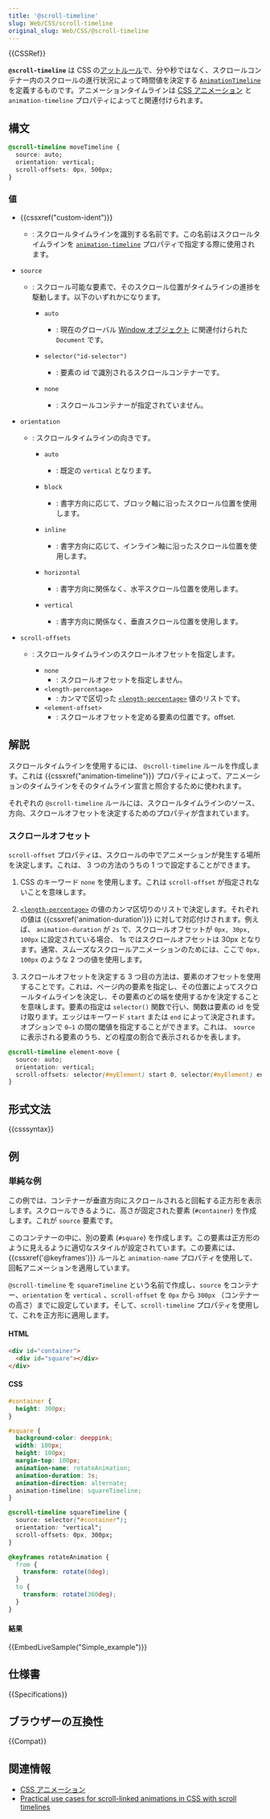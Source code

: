 ```yaml
---
title: '@scroll-timeline'
slug: Web/CSS/scroll-timeline
original_slug: Web/CSS/@scroll-timeline
---
```

{{CSSRef}}

**`@scroll-timeline`** は CSS の[アットルール](/ja/docs/Web/CSS/At-rule)で、分や秒ではなく、スクロールコンテナー内のスクロールの進行状況によって時間値を決定する [`AnimationTimeline`](/ja/docs/Web/API/AnimationTimeline) を定義するものです。アニメーションタイムラインは [CSS アニメーション](/ja/docs/Web/CSS/CSS_Animations) と `animation-timeline` プロパティによってと関連付けられます。

## 構文

```css
@scroll-timeline moveTimeline {
  source: auto;
  orientation: vertical;
  scroll-offsets: 0px, 500px;
}
```

### 値

- {{cssxref("custom-ident")}}

  - : スクロールタイムラインを識別する名前です。この名前はスクロールタイムラインを [`animation-timeline`](/ja/docs/Web/CSS/animation-timeline) プロパティで指定する際に使用されます。

- `source`

  - : スクロール可能な要素で、そのスクロール位置がタイムラインの進捗を駆動します。以下のいずれかになります。

    - `auto`

      - : 現在のグローバル [Window オブジェクト](/ja/docs/Web/API/Window) に関連付けられた `Document` です。

    - `selector("id-selector")`

      - : 要素の id で識別されるスクロールコンテナーです。

    - `none`
      - : スクロールコンテナーが指定されていません。

- `orientation`

  - : スクロールタイムラインの向きです。

    - `auto`

      - : 既定の `vertical` となります。

    - `block`

      - : 書字方向に応じて、ブロック軸に沿ったスクロール位置を使用します。

    - `inline`

      - : 書字方向に応じて、インライン軸に沿ったスクロール位置を使用します。

    - `horizontal`

      - : 書字方向に関係なく、水平スクロール位置を使用します。

    - `vertical`
      - : 書字方向に関係なく、垂直スクロール位置を使用します。

- `scroll-offsets`

  - : スクロールタイムラインのスクロールオフセットを指定します。

    - `none`
      - : スクロールオフセットを指定しません。
    - `<length-percentage>`
      - : カンマで区切った [`<length-percentage>`](/ja/docs/Web/CSS/length-percentage) 値のリストです。
    - `<element-offset>`
      - : スクロールオフセットを定める要素の位置です。offset.

## 解説

スクロールタイムラインを使用するには、 `@scroll-timeline` ルールを作成します。これは {{cssxref("animation-timeline")}} プロパティによって、アニメーションのタイムラインをそのタイムライン宣言と照合するために使われます。

それぞれの `@scroll-timeline` ルールには、スクロールタイムラインのソース、方向、スクロールオフセットを決定するためのプロパティが含まれています。

### スクロールオフセット

`scroll-offset` プロパティは、スクロールの中でアニメーションが発生する場所を決定します。これは、 3 つの方法のうちの 1 つで設定することができます。

1. CSS のキーワード `none` を使用します。これは `scroll-offset` が指定されないことを意味します。

2. [`<length-percentage>`](/ja/docs/Web/CSS/length-percentage) の値のカンマ区切りのリストで決定します。それぞれの値は {{cssxref('animation-duration')}} に対して対応付けされます。例えば、 `animation-duration` が `2s` で、スクロールオフセットが `0px, 30px, 100px` に設定されている場合、 1s ではスクロールオフセットは 30px となります。通常、スムーズなスクロールアニメーションのためには、ここで `0px, 100px` のような 2 つの値を使用します。

3. スクロールオフセットを決定する 3 つ目の方法は、要素のオフセットを使用することです。これは、ページ内の要素を指定し、その位置によってスクロールタイムラインを決定し、その要素のどの端を使用するかを決定することを意味します。要素の指定は `selector()` 関数で行い、関数は要素の id を受け取ります。エッジはキーワード `start` または `end` によって決定されます。オプションで `0–1` の間の閾値を指定することができます。これは、 `source` に表示される要素のうち、どの程度の割合で表示されるかを表します。

```css
@scroll-timeline element-move {
  source: auto;
  orientation: vertical;
  scroll-offsets: selector(#myElement) start 0, selector(#myElement) end 0;
}
```

## 形式文法

{{csssyntax}}

## 例

### 単純な例

この例では、コンテナーが垂直方向にスクロールされると回転する正方形を表示します。スクロールできるように、高さが固定された要素 (`#container`) を作成します。これが `source` 要素です。

このコンテナーの中に、別の要素 (`#square`) を作成します。この要素は正方形のように見えるように適切なスタイルが設定されています。この要素には、 {{cssxref('@keyframes')}} ルールと `animation-name` プロパティを使用して、回転アニメーションを適用しています。

`@scroll-timeline` を `squareTimeline` という名前で作成し、`source` をコンテナー、`orientation` を `vertical` 、`scroll-offset` を `0px` から `300px` （コンテナーの高さ）までに設定しています。そして、`scroll-timeline` プロパティを使用して、これを正方形に適用します。

#### HTML

```html
<div id="container">
  <div id="square"></div>
</div>
```

#### CSS

```css
#container {
  height: 300px;
}

#square {
  background-color: deeppink;
  width: 100px;
  height: 100px;
  margin-top: 100px;
  animation-name: rotateAnimation;
  animation-duration: 3s;
  animation-direction: alternate;
  animation-timeline: squareTimeline;
}

@scroll-timeline squareTimeline {
  source: selector("#container");
  orientation: "vertical";
  scroll-offsets: 0px, 300px;
}

@keyframes rotateAnimation {
  from {
    transform: rotate(0deg);
  }
  to {
    transform: rotate(360deg);
  }
}
```

#### 結果

{{EmbedLiveSample("Simple_example")}}

## 仕様書

{{Specifications}}

## ブラウザーの互換性

{{Compat}}

## 関連情報

- [CSS アニメーション](/ja/docs/Web/CSS/CSS_Animations)
- [Practical use cases for scroll-linked animations in CSS with scroll timelines](https://css-tricks.com/practical-use-cases-for-scroll-linked-animations-in-css-with-scroll-timelines/)
